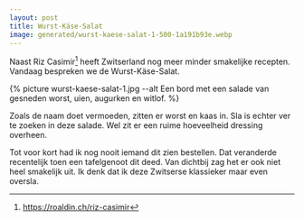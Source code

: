 ```yaml
---
layout: post
title: Wurst-Käse-Salat
image: generated/wurst-kaese-salat-1-500-1a191b93e.webp
---
```


Naast Riz Casimir[^1] heeft Zwitserland nog meer minder smakelijke recepten. Vandaag bespreken we de Wurst-Käse-Salat.

{% picture wurst-kaese-salat-1.jpg --alt Een bord met een salade van gesneden worst, uien, augurken en witlof. %}

Zoals de naam doet vermoeden, zitten er worst en kaas in. Sla is echter ver te zoeken in deze salade. Wel zit er een ruime hoeveelheid dressing overheen.

Tot voor kort had ik nog nooit iemand dit zien bestellen. Dat veranderde recentelijk toen een tafelgenoot dit deed. Van dichtbij zag het er ook niet heel smakelijk uit. Ik denk dat ik deze Zwitserse klassieker maar even oversla.

[^1]: <https://roaldin.ch/riz-casimir>
